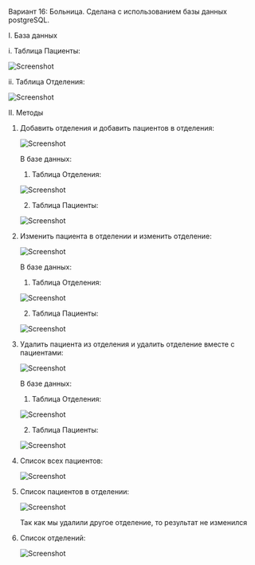 Вариант 16: Больница. Сделана с использованием базы данных postgreSQL.

I. База данных

   i. Таблица Пациенты:
   
   ![Screenshot](https://github.com/BreadGitHub/Trinkets/blob/main/hospital/data_patients.png)
   
   ii. Таблица Отделения:
   
   ![Screenshot](https://github.com/BreadGitHub/Trinkets/blob/main/hospital/data_departments.png)
   
II. Методы
1. Добавить отделения и добавить пациентов в отделения:
   
   ![Screenshot](https://github.com/BreadGitHub/Trinkets/blob/main/hospital/added.png)

   В базе данных:

   1. Таблица Отделения:
   
   ![Screenshot](https://github.com/BreadGitHub/Trinkets/blob/main/hospital/added_data_departments.png)

   2. Таблица Пациенты:
   
   ![Screenshot](https://github.com/BreadGitHub/Trinkets/blob/main/hospital/added_data_patients.png)

2. Изменить пациента в отделении и изменить отделение:

   ![Screenshot](https://github.com/BreadGitHub/Trinkets/blob/main/hospital/edited.png)

   В базе данных:

   1. Таблица Отделения:

   ![Screenshot](https://github.com/BreadGitHub/Trinkets/blob/main/hospital/edited_data_departments.png)

   2. Таблица Пациенты:

   ![Screenshot](https://github.com/BreadGitHub/Trinkets/blob/main/hospital/edited_data_patients.png)

3. Удалить пациента из отделения и удалить отделение вместе с пациентами:

   ![Screenshot](https://github.com/BreadGitHub/Trinkets/blob/main/hospital/deleted.png)

   В базе данных:

   1. Таблица Отделения:

   ![Screenshot](https://github.com/BreadGitHub/Trinkets/blob/main/hospital/deleted_data_departments.png)

   2. Таблица Пациенты:

   ![Screenshot](https://github.com/BreadGitHub/Trinkets/blob/main/hospital/deleted_data_patients.png)

4. Список всех пациентов:

   ![Screenshot](https://github.com/BreadGitHub/Trinkets/blob/main/hospital/getlist_all_and_one.png)
   
5. Список пациентов в отделении:
    
   ![Screenshot](https://github.com/BreadGitHub/Trinkets/blob/main/hospital/getlist_all_and_one.png)
   
   Так как мы удалили другое отделение, то результат не изменился
   
6. Список отделений:
    
   ![Screenshot](https://github.com/BreadGitHub/Trinkets/blob/main/hospital/getlist_departments.png)
